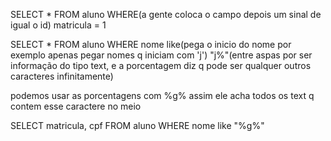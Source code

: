SELECT * FROM aluno WHERE(a gente coloca o campo depois um sinal de igual o id) matricula = 1

SELECT * FROM aluno WHERE nome like(pega o inicio do nome por exemplo apenas pegar nomes q iniciam com 'j') "j%"(entre aspas por ser informação do tipo text, e a porcentagem diz q pode ser qualquer outros caracteres infinitamente)

podemos usar as porcentagens com %g% assim ele acha todos os text q contem esse caractere no meio

SELECT matricula, cpf FROM aluno WHERE nome like "%g%"
